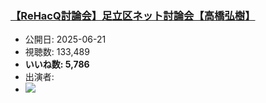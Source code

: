 ### [【ReHacQ討論会】足立区ネット討論会【高橋弘樹】](https://www.youtube.com/watch?v=GS1zjhTOge4)
-   公開日: 2025-06-21
-   視聴数: 133,489
-   **いいね数: 5,786**
-   出演者: 
- [![](https://img.youtube.com/vi/GS1zjhTOge4/hqdefault.jpg)](https://www.youtube.com/watch?v=GS1zjhTOge4)
